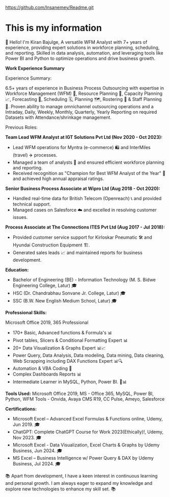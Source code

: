 https://github.com/Insanemey/Readme.git

# This is my information

👋 Hello! I'm Kiran Bajulge, A versatile WFM Analyst with 7+ years of experience, providing expert solutions in workforce planning, scheduling, and reporting. Skilled in data analysis, automation, and leveraging tools like Power BI and Python to optimize operations and drive business growth.

**Work Experience Summary**

Experience Summary:

6.5+ years of experience in Business Process Outsourcing with expertise in Workforce Management (WFM) 💼, Resource Planning 📆, Capacity Planning 📈, Forecasting 🔮, Scheduling 🗓️, Planning 🗺️, Rostering 🔄 & Staff Planning 👥.
Proven ability to manage omnichannel outsourcing operations and a
Intraday, Daily, Weekly, Monthly, Quarterly, Yearly Reporting on required Datasets with Attendance/shrinkage management.

Previous Roles:

**Team Lead WFM Analyst at IGT Solutions Pvt Ltd (Nov 2020 - Oct 2023):**

* Lead WFM operations for Myntra (e-commerce) 🛍️ and InterMiles (travel) ✈️ processes.
* Managed a team of analysts 👥 and ensured efficient workforce planning and reporting.
* Received recognition as "Champion for Best WFM Analyst of the Year" 🎉 and achieved high annual appraisal ratings.

**Senior Business Process Associate at Wipro Ltd (Aug 2018 - Oct 2020):**

* Handled real-time data for British Telecom (Openreach) 📞 and provided technical support.
* Managed cases on Salesforce ☁️ and excelled in resolving customer issues.

**Process Associate at The Connections ITES Pvt Ltd (Aug 2017 - Jul 2018):**

* Provided customer service support for Kirloskar Pneumatic 🛠️ and Hyundai Construction Equipment 🏗️.
* Generated sales leads 📈 and maintained reports for business development.

**Education:**

* Bachelor of Engineering (BE) - Information Technology (M. S. Bidwe Engineering College, Latur) 🎓
* HSC (Dr. Chandrabhau Sonvane Jr. College, Latur) 🎓
* SSC (B.W. New English Medium School, Latur) 🎓

**Professional Skills:**

Microsoft Office 2019, 365 Professional

* 170+ Basic, Advanced functions & Formula's 📊
* Pivot tables, Slicers & Conditional Formatting Expert 📊
* 20+ Data Visualization & Graphs Expert 📊📈
* Power Query, Data Analysis, Data modeling, Data mining, Data cleaning, Web Scrapping including DAX Functions Expert 📊🔍
* Automation & VBA Coding 🤖
* Complex Dashboards Reports 📊
* Intermediate Learner in MySQL, Python, Power BI. 🐍📊

**Tools Used:** Microsoft Office 2019, MS - Office 365, MySQL, Power BI, Python, WFM Tools - Onvida, Avaya CMS R19, CC Pulse, Ameyo, Salesforce

**Certifications:**

* Microsoft Excel – Advanced Excel Formulas & Functions online, Udemy, Jun 2019. 🎓
* ChatGPT: Complete ChatGPT Course for Work 2023(Ethically)!, Udemy, Nov 2023. 🎓
* Microsoft Excel - Data Visualization, Excel Charts & Graphs by Udemy Business, Jun 2024. 🎓
* MS Excel – Business Intelligence w/ Power Query & DAX by Udemy Business, Jul 2024. 🎓

📚 Apart from development, I have a keen interest in continuous learning and personal growth. I am always eager to expand my knowledge and explore new technologies to enhance my skill set. 📚
